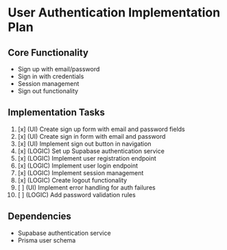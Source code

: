 # User Authentication Implementation Plan

## Core Functionality
- Sign up with email/password
- Sign in with credentials
- Session management
- Sign out functionality

## Implementation Tasks
1. [x] (UI) Create sign up form with email and password fields
2. [x] (UI) Create sign in form with email and password
3. [x] (UI) Implement sign out button in navigation
4. [x] (LOGIC) Set up Supabase authentication service
5. [x] (LOGIC) Implement user registration endpoint
6. [x] (LOGIC) Implement user login endpoint
7. [x] (LOGIC) Implement session management
8. [x] (LOGIC) Create logout functionality
9. [ ] (UI) Implement error handling for auth failures
10. [ ] (LOGIC) Add password validation rules

## Dependencies
- Supabase authentication service
- Prisma user schema